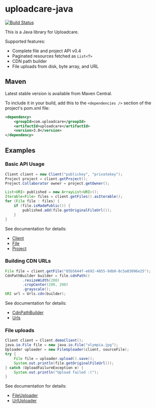 uploadcare-java
===============

[![Build Status](https://travis-ci.org/uploadcare/uploadcare-java.png?branch=master)](https://travis-ci.org/uploadcare/uploadcare-java)

This is a Java library for Uploadcare.

Supported features:

- Complete file and project API v0.4
- Paginated resources fetched as `List<T>`
- CDN path builder
- File uploads from disk, byte array, and URL

## Maven

Latest stable version is available from Maven Central.

To include it in your build, add this to the `<dependencies />` section
of the project's pom.xml file:

```xml
<dependency>
    <groupId>com.uploadcare</groupId>
    <artifactId>uploadcare</artifactId>
    <version>3.0</version>
</dependency>
```

## Examples

### Basic API Usage

```java
Client client = new Client("publickey", "privatekey");
Project project = client.getProject();
Project.Collaborator owner = project.getOwner();

List<URI> published = new ArrayList<URI>();
Iterable<File> files = client.getFiles().asIterable();
for (File file : files) {
    if (file.isMadePublic()) {
        published.add(file.getOriginalFileUrl());
    }
}
```

See documentation for details:

* [Client](http://uploadcare.github.io/uploadcare-java/apidocs/com/uploadcare/api/Client.html)
* [File](http://uploadcare.github.io/uploadcare-java/apidocs/com/uploadcare/api/File.html)
* [Project](http://uploadcare.github.io/uploadcare-java/apidocs/com/uploadcare/api/Project.html)

### Building CDN URLs

```java
File file = client.getFile("85b5644f-e692-4855-9db0-8c5a83096e25");
CdnPathBuilder builder = file.cdnPath()
        .resizeWidth(200)
        .cropCenter(200, 200)
        .grayscale();
URI url = Urls.cdn(builder);
```

See documentation for details:

* [CdnPathBuilder](http://uploadcare.github.io/uploadcare-java/apidocs/com/uploadcare/urls/CdnPathBuilder.html)
* [Urls](http://uploadcare.github.io/uploadcare-java/apidocs/com/uploadcare/urls/Urls.html)

### File uploads

```java
Client client = Client.demoClient();
java.io.File file = new java.io.File("olympia.jpg");
Uploader uploader = new FileUploader(client, sourceFile);
try {
    File file = uploader.upload().save();
    System.out.println(file.getOriginalFileUrl());
} catch (UploadFailureException e) {
    System.out.println("Upload failed :(");
}
```

See documentation for details:

* [FileUploader](http://uploadcare.github.io/uploadcare-java/apidocs/com/uploadcare/upload/FileUploader.html)
* [UrlUploader](http://uploadcare.github.io/uploadcare-java/apidocs/com/uploadcare/upload/UrlUploader.html)
